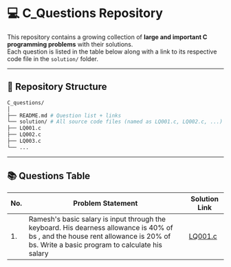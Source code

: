 # 💻 C_Questions Repository

This repository contains a growing collection of **large and important C programming problems** with their solutions.  
Each question is listed in the table below along with a link to its respective code file in the `solution/` folder.

---

## 📁 Repository Structure

``` bash
C_questions/
│
├── README.md # Question list + links
└── solution/ # All source code files (named as LQ001.c, LQ002.c, ...)
├── LQ001.c
├── LQ002.c
├── LQ003.c
└── ...
```

---

## 📚 Questions Table

| No. | Problem Statement | Solution Link |
|-----|-------------------|----------------|
| 1.  | Ramesh's basic salary is input through the keyboard. His dearness allowance is 40% of bs , and the house rent allowance is 20% of bs. Write a basic program to calculate his salary| [LQ001.c](solution/LQ001.c) |

